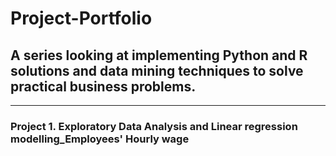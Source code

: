 # Project-Portfolio


## A series looking at implementing Python and R solutions and data mining techniques to solve practical business problems.
---
### Project 1. Exploratory Data Analysis and Linear regression modelling_Employees' Hourly wage 
